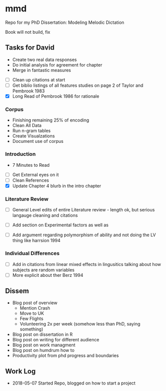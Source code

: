 # mmd

Repo for my PhD Dissertation: Modeling Melodic Dictation

Book will not build, fix

## Tasks for David 

* Create two real data responses
* Do initial analysis for agreement for chapter
* Merge in fantastic measures

* [ ] Clean up citations at start 
* [ ] Get biblio listings of all features studies on page 2 of Taylor and Pembrook 1983
* [X] Long Read of Pembrook 1986 for rationale 

### Corpus

* Finishing remaining 25% of encoding
* Clean All Data 
* Run n-gram tables 
* Create Visualzations
* Document use of corpus 

### Introduction 

* 7 Minutes to Read 

* [ ] Get External eyes on it 
* [ ] Clean References
* [X] Update Chapter 4 blurb in the intro chapter

### Literature Review

* [ ] General Level edits of entire Literature review - length ok, but serious langauge cleaning and citations
* [ ] Add section on Experimental factors as well as 
* [ ] Add argument regarding polymorphism of ability and not doing the LV thing like harrsion 1994


### Individual Differences

* [ ] Add in citations from linear mixed effects in lingusitics talking about how subjects are random variables 
* [ ] More explicit about ther Berz 1994

## Dissem

* Blog post of overview 
	- Mention Crash
	- Move to UK 
	- Few Flights
	- Volunteering 2x per week (somehow less than PhD, saying something) 
* Blog post on dissertation in R
* Blog post on writing for different audience
* Blog post on work managment 
* Blog post on humdrum how to 
* Productivity plot from phd progress and boundaries

## Work Log 

* 2018-05-07 Started Repo, blogged on how to start a project

